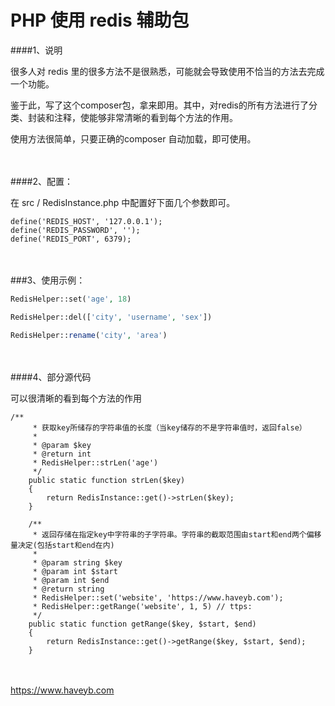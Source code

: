 # PHP 使用 redis 辅助包

####1、说明

很多人对 redis 里的很多方法不是很熟悉，可能就会导致使用不恰当的方法去完成一个功能。

鉴于此，写了这个composer包，拿来即用。其中，对redis的所有方法进行了分类、封装和注释，使能够非常清晰的看到每个方法的作用。

使用方法很简单，只要正确的composer 自动加载，即可使用。

　　

####2、配置：

在 src / RedisInstance.php  中配置好下面几个参数即可。

```
define('REDIS_HOST', '127.0.0.1'); 
define('REDIS_PASSWORD', '');
define('REDIS_PORT', 6379);
```

　　

###3、使用示例：

```php
RedisHelper::set('age', 18)
```

```php
RedisHelper::del(['city', 'username', 'sex'])
```

```php
RedisHelper::rename('city', 'area')
```

　　

####4、部分源代码

可以很清晰的看到每个方法的作用

```
/**
     * 获取key所储存的字符串值的长度（当key储存的不是字符串值时，返回false）
     *
     * @param $key
     * @return int
     * RedisHelper::strLen('age')
     */
    public static function strLen($key)
    {
        return RedisInstance::get()->strLen($key);
    }

    /**
     * 返回存储在指定key中字符串的子字符串。字符串的截取范围由start和end两个偏移量决定(包括start和end在内)
     *
     * @param string $key
     * @param int $start
     * @param int $end
     * @return string
     * RedisHelper::set('website', 'https://www.haveyb.com');
     * RedisHelper::getRange('website', 1, 5) // ttps:
     */
    public static function getRange($key, $start, $end)
    {
        return RedisInstance::get()->getRange($key, $start, $end);
    }
```

　　

https://www.haveyb.com